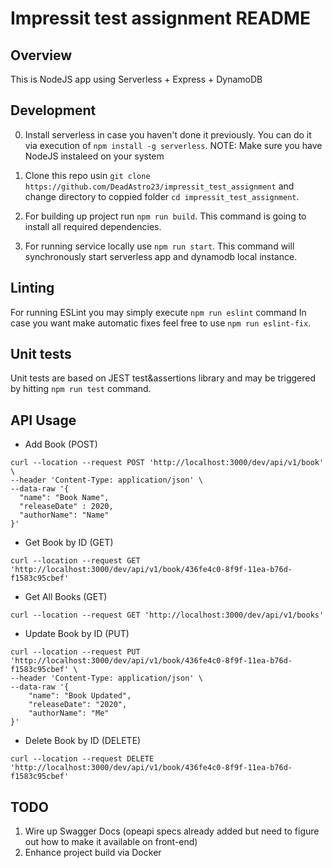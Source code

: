 # Impressit test assignment README

## Overview

This is NodeJS app using Serverless + Express + DynamoDB

## Development

0. Install serverless in case you haven't done it previously. You can do it via execution of `npm install -g serverless`. NOTE: Make sure you have NodeJS instaleed on your system

1. Clone this repo usin `git clone https://github.com/DeadAstro23/impressit_test_assignment` and change directory to coppied folder `cd impressit_test_assignment`.

2. For building up project run `npm run build`. This command is going to install all required dependencies.

3. For running service locally use `npm run start`. This command will synchronously start serverless app and dynamodb local instance.

## Linting

For running ESLint you may simply execute `npm run eslint` command
In case you want make automatic fixes feel free to use `npm run eslint-fix`.

## Unit tests

Unit tests are based on JEST test&assertions library and may be triggered by hitting `npm run test` command.

## API Usage

- Add Book (POST)

```
curl --location --request POST 'http://localhost:3000/dev/api/v1/book' \
--header 'Content-Type: application/json' \
--data-raw '{
  "name": "Book Name",
  "releaseDate" : 2020,
  "authorName": "Name"
}'
```

- Get Book by ID (GET)

```
curl --location --request GET 'http://localhost:3000/dev/api/v1/book/436fe4c0-8f9f-11ea-b76d-f1583c95cbef'
```

- Get All Books (GET)

```
curl --location --request GET 'http://localhost:3000/dev/api/v1/books'
```

- Update Book by ID (PUT)

```
curl --location --request PUT 'http://localhost:3000/dev/api/v1/book/436fe4c0-8f9f-11ea-b76d-f1583c95cbef' \
--header 'Content-Type: application/json' \
--data-raw '{
    "name": "Book Updated",
    "releaseDate": "2020",
    "authorName": "Me"
}'
```

- Delete Book by ID (DELETE)

```
curl --location --request DELETE 'http://localhost:3000/dev/api/v1/book/436fe4c0-8f9f-11ea-b76d-f1583c95cbef'
```

## TODO
1. Wire up Swagger Docs (opeapi specs already added but need to figure out how to make it available on front-end)
2. Enhance project build via Docker
